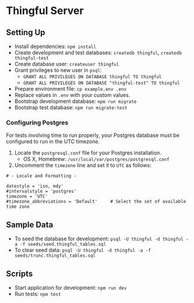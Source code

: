 # Thingful Server

## Setting Up                                     
                                                  
- Install dependencies: `npm install`             
- Create development and test databases: `createdb thingful`, `createdb thingful-test`
- Create database user: `createuser thingful`     
- Grant privileges to new user in `psql`:         
  - `GRANT ALL PRIVILEGES ON DATABASE thingful TO thingful`
  - `GRANT ALL PRIVILEGES ON DATABASE "thingful-test" TO thingful`
- Prepare environment file: `cp example.env .env` 
- Replace values in `.env` with your custom values.
- Bootstrap development database: `npm run migrate`
- Bootstrap test database: `npm run migrate:test` 
                                                  
### Configuring Postgres                          
                                                  
For tests involving time to run properly, your Postgres database must be configured to run in the UTC timezone.
                                                  
1. Locate the `postgresql.conf` file for your Postgres installation.
    - OS X, Homebrew: `/usr/local/var/postgres/postgresql.conf`
2. Uncomment the `timezone` line and set it to `UTC` as follows:
                                                  
```                                               
# - Locale and Formatting -                       
                                                  
datestyle = 'iso, mdy'                            
#intervalstyle = 'postgres'                       
timezone = 'UTC'                                  
#timezone_abbreviations = 'Default'     # Select the set of available time zone
```                                               
                                                  
## Sample Data                                    
                                                  
- To seed the database for development: `psql -U thingful -d thingful -a -f seeds/seed.thingful_tables.sql`
- To clear seed data: `psql -U thingful -d thingful -a -f seeds/trunc.thingful_tables.sql`
                                                  
## Scripts                                        
                                                  
- Start application for development: `npm run dev`
- Run tests: `npm test`                           
                                                  